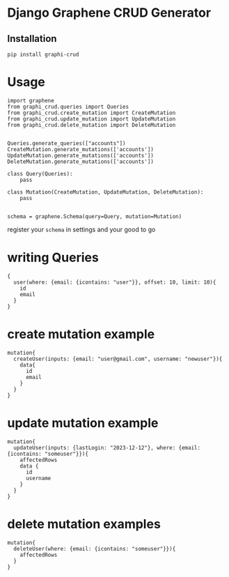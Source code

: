 # Django Graphene CRUD Generator

## Installation
```
pip install graphi-crud
```

# Usage

```
import graphene
from graphi_crud.queries import Queries
from graphi_crud.create_mutation import CreateMutation
from graphi_crud.update_mutation import UpdateMutation
from graphi_crud.delete_mutation import DeleteMutation


Queries.generate_queries(["accounts"])
CreateMutation.generate_mutations(['accounts'])
UpdateMutation.generate_mutations(['accounts'])
DeleteMutation.generate_mutations(['accounts'])

class Query(Queries):
    pass

class Mutation(CreateMutation, UpdateMutation, DeleteMutation):
    pass


schema = graphene.Schema(query=Query, mutation=Mutation)

```

register your `schema` in settings and your good to go

# writing Queries

```
{
  user(where: {email: {icontains: "user"}}, offset: 10, limit: 10){
    id
    email
  }
}
```

# create mutation example

```
mutation{
  createUser(inputs: {email: "user@gmail.com", username: "newuser"}){
    data{
      id
      email
    }
  }
}
```

# update mutation example

```
mutation{
  updateUser(inputs: {lastLogin: "2023-12-12"}, where: {email: {icontains: "someuser"}}){
    affectedRows
    data {
      id
      username
    }
  }
}
```

# delete mutation examples

```
mutation{
  deleteUser(where: {email: {icontains: "someuser"}}){
    affectedRows
  }
}
```
